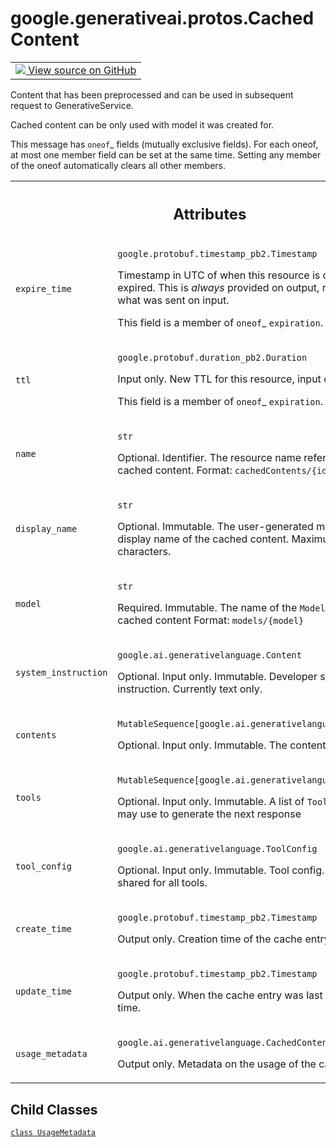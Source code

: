 
# google.generativeai.protos.CachedContent

<!-- Insert buttons and diff -->

<table class="tfo-notebook-buttons tfo-api nocontent">
<td>
  <a target="_blank" href="https://github.com/googleapis/google-cloud-python/tree/main/packages/google-ai-generativelanguage/google/ai/generativelanguage_v1beta/types/cached_content.py#L34-L179">
    <img src="https://www.tensorflow.org/images/GitHub-Mark-32px.png" />
    View source on GitHub
  </a>
</td>
</table>



Content that has been preprocessed and can be used in subsequent request to GenerativeService.

<!-- Placeholder for "Used in" -->

Cached content can be only used with model it was created for.

This message has `oneof`_ fields (mutually exclusive fields).
For each oneof, at most one member field can be set at the same time.
Setting any member of the oneof automatically clears all other
members.




<!-- Tabular view -->
 <table class="responsive fixed orange">
<colgroup><col width="214px"><col></colgroup>
<tr><th colspan="2"><h2 class="add-link">Attributes</h2></th></tr>

<tr>
<td>

`expire_time`<a id="expire_time"></a>

</td>
<td>

`google.protobuf.timestamp_pb2.Timestamp`

Timestamp in UTC of when this resource is considered
expired. This is *always* provided on output, regardless of
what was sent on input.

This field is a member of `oneof`_ ``expiration``.

</td>
</tr><tr>
<td>

`ttl`<a id="ttl"></a>

</td>
<td>

`google.protobuf.duration_pb2.Duration`

Input only. New TTL for this resource, input
only.

This field is a member of `oneof`_ ``expiration``.

</td>
</tr><tr>
<td>

`name`<a id="name"></a>

</td>
<td>

`str`

Optional. Identifier. The resource name referring to the
cached content. Format: ``cachedContents/{id}``


</td>
</tr><tr>
<td>

`display_name`<a id="display_name"></a>

</td>
<td>

`str`

Optional. Immutable. The user-generated
meaningful display name of the cached content.
Maximum 128 Unicode characters.


</td>
</tr><tr>
<td>

`model`<a id="model"></a>

</td>
<td>

`str`

Required. Immutable. The name of the ``Model`` to use for
cached content Format: ``models/{model}``


</td>
</tr><tr>
<td>

`system_instruction`<a id="system_instruction"></a>

</td>
<td>

`google.ai.generativelanguage.Content`

Optional. Input only. Immutable. Developer
set system instruction. Currently text only.


</td>
</tr><tr>
<td>

`contents`<a id="contents"></a>

</td>
<td>

`MutableSequence[google.ai.generativelanguage.Content]`

Optional. Input only. Immutable. The content
to cache.

</td>
</tr><tr>
<td>

`tools`<a id="tools"></a>

</td>
<td>

`MutableSequence[google.ai.generativelanguage.Tool]`

Optional. Input only. Immutable. A list of ``Tools`` the
model may use to generate the next response

</td>
</tr><tr>
<td>

`tool_config`<a id="tool_config"></a>

</td>
<td>

`google.ai.generativelanguage.ToolConfig`

Optional. Input only. Immutable. Tool config.
This config is shared for all tools.


</td>
</tr><tr>
<td>

`create_time`<a id="create_time"></a>

</td>
<td>

`google.protobuf.timestamp_pb2.Timestamp`

Output only. Creation time of the cache
entry.

</td>
</tr><tr>
<td>

`update_time`<a id="update_time"></a>

</td>
<td>

`google.protobuf.timestamp_pb2.Timestamp`

Output only. When the cache entry was last
updated in UTC time.

</td>
</tr><tr>
<td>

`usage_metadata`<a id="usage_metadata"></a>

</td>
<td>

`google.ai.generativelanguage.CachedContent.UsageMetadata`

Output only. Metadata on the usage of the
cached content.

</td>
</tr>
</table>



## Child Classes
[`class UsageMetadata`](../../../google/generativeai/protos/CachedContent/UsageMetadata.md)

